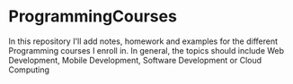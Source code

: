 # ProgrammingCourses
In this repository I'll add notes, homework and examples for the different Programming courses I enroll in. In general, the topics should include Web Development, Mobile Development, Software Development or Cloud Computing

